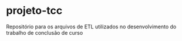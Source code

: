 # projeto-tcc
Repositório para os arquivos de ETL utilizados no desenvolvimento do trabalho de conclusão de curso
